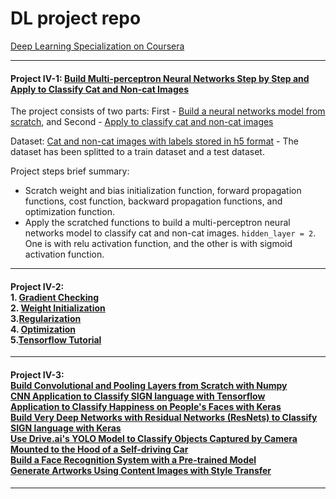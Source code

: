 # DL project repo
[Deep Learning Specialization on Coursera](https://www.coursera.org/specializations/deep-learning)

------
#### Project IV-1: [Build Multi-perceptron Neural Networks Step by Step and Apply to Classify Cat and Non-cat Images](https://github.com/hangdeng/MachineLearningToDeepLearning-Practical-Projects/tree/master/DeepLearningSpecialization/Neural%20Networks%20and%20Deep%20Learning)

The project consists of two parts: First - [Build a neural networks model from scratch](https://github.com/hangdeng/MachineLearningToDeepLearning-Practical-Projects/blob/master/DeepLearningSpecialization/Neural%20Networks%20and%20Deep%20Learning/Week%204/Building%20your%20Deep%20Neural%20Network%20-%20Step%20by%20Step/Building%2Byour%2BNN%2BStep%2Bv8.ipynb), and Second - [Apply to classify cat and non-cat images](https://github.com/hangdeng/MachineLearningToDeepLearning-Practical-Projects/blob/master/DeepLearningSpecialization/Neural%20Networks%20and%20Deep%20Learning/Week%204/Deep%20Neural%20Network%20Application%20Image%20Classification/Deep%2BNN%2BApp%2Bv8.ipynb)

Dataset: [Cat and non-cat images with labels stored in h5 format](https://github.com/hangdeng/MachineLearningToDeepLearning-Practical-Projects/tree/master/DeepLearningSpecialization/datasets) - The dataset has been splitted to a train dataset and a test dataset.

Project steps brief summary: 
* Scratch weight and bias initialization function, forward propagation functions, cost function, backward propagation functions, and optimization function.
* Apply the scratched functions to build a multi-perceptron neural networks model to classify cat and non-cat images. `hidden_layer = 2`. One is with relu activation function, and the other is with sigmoid activation function.
------

#### Project IV-2: <br/> 1. [Gradient Checking](https://github.com/hangdeng/MachineLearningToDeepLearning-Practical-Projects/blob/master/DeepLearningSpecialization/Improving%20Deep%20Neural%20Networks/week5/Gradient%20Checking/Gradient%2BChecking%2Bv1.ipynb) <br/> 2. [Weight Initialization](https://github.com/hangdeng/MachineLearningToDeepLearning-Practical-Projects/blob/master/DeepLearningSpecialization/Improving%20Deep%20Neural%20Networks/week5/Initialization/Initialization.ipynb) <br/> 3.[Regularization](https://github.com/hangdeng/MachineLearningToDeepLearning-Practical-Projects/blob/master/DeepLearningSpecialization/Improving%20Deep%20Neural%20Networks/week5/Regularization/Regularization%2B-%2Bv2.ipynb) <br/> 4. [Optimization](https://github.com/hangdeng/MachineLearningToDeepLearning-Practical-Projects/blob/master/DeepLearningSpecialization/Improving%20Deep%20Neural%20Networks/week6/Optimization%2Bmethods.ipynb) <br/> 5.[Tensorflow Tutorial](https://github.com/hangdeng/MachineLearningToDeepLearning-Practical-Projects/blob/master/DeepLearningSpecialization/Improving%20Deep%20Neural%20Networks/week7/Tensorflow%2BTutorial.ipynb)


------

#### Project IV-3: <br/> [Build Convolutional and Pooling Layers from Scratch with Numpy](https://github.com/hangdeng/MachineLearningToDeepLearning-Practical-Projects/blob/master/DeepLearningSpecialization/Convolutional%20Neural%20Networks/week1/Convolution%2Bmodel%2B-%2BStep%2Bby%2BStep%2B-%2Bv2.ipynb) <br/> [CNN Application to Classify SIGN language with Tensorflow](https://github.com/hangdeng/MachineLearningToDeepLearning-Practical-Projects/blob/master/DeepLearningSpecialization/Convolutional%20Neural%20Networks/week1/Convolution%2Bmodel%2B-%2BApplication%2B-%2Bv1.ipynb) <br/> [Application to Classify Happiness on People's Faces with Keras](https://github.com/hangdeng/MachineLearningToDeepLearning-Practical-Projects/blob/master/DeepLearningSpecialization/Convolutional%20Neural%20Networks/week2/KerasTutorial/Keras%2B-%2BTutorial%2B-%2BHappy%2BHouse%2Bv2.ipynb) <br/> [Build Very Deep Networks with Residual Networks (ResNets) to Classify SIGN language with Keras](https://github.com/hangdeng/MachineLearningToDeepLearning-Practical-Projects/blob/master/DeepLearningSpecialization/Convolutional%20Neural%20Networks/week2/ResNets/Residual%2BNetworks%2B-%2Bv2.ipynb) <br/> [Use Drive.ai's YOLO Model to Classify Objects Captured by Camera Mounted to the Hood of a Self-driving Car](https://github.com/hangdeng/MachineLearningToDeepLearning-Practical-Projects/blob/master/DeepLearningSpecialization/Convolutional%20Neural%20Networks/week3/Car%20detection%20for%20Autonomous%20Driving/Autonomous%2Bdriving%2Bapp%2BCar%2Bdetection%2Bv3.ipynb) <br/> [Build a Face Recognition System with a Pre-trained Model](https://github.com/hangdeng/MachineLearningToDeepLearning-Practical-Projects/blob/master/DeepLearningSpecialization/Convolutional%20Neural%20Networks/week4/Face%20Recognition/Face%2BRecognition%2Bfor%2Bthe%2BHappy%2BHouse%2Bv3.ipynb) <br/> [Generate Artworks Using Content Images with Style Transfer](https://github.com/hangdeng/MachineLearningToDeepLearning-Practical-Projects/blob/master/DeepLearningSpecialization/Convolutional%20Neural%20Networks/week4/Neural%20Style%20Transfer/Art%2BGeneration%2Bwith%2BNeural%2BStyle%2BTransfer%2Bv3.ipynb)

------
